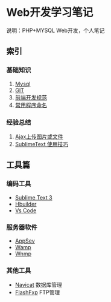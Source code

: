 # Web开发学习笔记
说明：PHP+MYSQL Web开发，个人笔记

## 索引
### 基础知识
1. [Mysql](MySql.md)
2. [GIT](GIT.md)
3. [前端开发规范](FrontendStandard.md)
4. [常用程序命名](Names.md)

### 经验总结
1. [Ajax上传图片或文件](AjaxUpload.md)
2. [SublimeText 使用技巧](SublimeText.md)

## 工具篇
### 编码工具
* [Sublime Text 3](http://www.sublimetext.com/3)
* [Hbuilder](http://www.dcloud.io/)
* [Vs Code](https://code.visualstudio.com/)

### 服务器软件
* [AppSev](https://www.appservnetwork.com/)
* [Wamp](http://www.wampserver.com/)
* [Wnmp](http://wnmp.com.cn/)

### 其他工具
* [Navicat](http://www.navicat.com/) 数据库管理
* [FlashFxp](http://www.flashfxp.com) FTP管理
